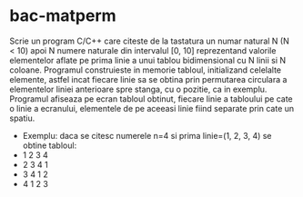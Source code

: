 # bac-matperm
Scrie un program C/C++ care citeste de la tastatura un numar natural N (N < 10) apoi N numere naturale din intervalul [0, 10] reprezentand valorile elementelor aflate pe prima linie a unui tablou bidimensional cu N linii si N coloane. Programul construieste in memorie tabloul, initializand celelalte elemente, astfel incat fiecare linie sa se obtina prin permutarea circulara a elementelor liniei anterioare spre stanga, cu o pozitie, ca in exemplu. Programul afiseaza pe ecran tabloul obtinut, fiecare linie a tabloului pe cate o linie a ecranului, elementele de pe aceeasi linie fiind separate prin cate un spatiu.
* Exemplu: daca se citesc numerele n=4 si prima linie=(1, 2, 3, 4) se obtine tabloul:
* 1 2 3 4
* 2 3 4 1
* 3 4 1 2
* 4 1 2 3
